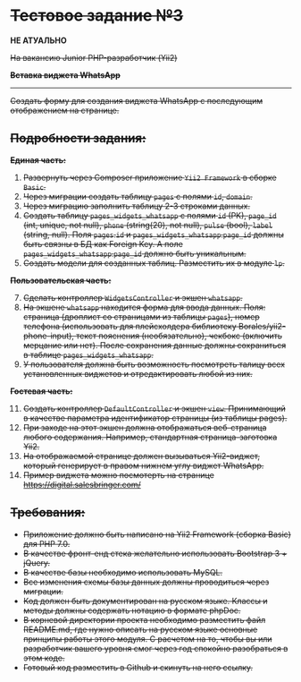 # ~~Тестовое задание №3~~

**НЕ АТУАЛЬНО**

~~На вакансию Junior PHP-разработчик (Yii2)~~

**~~Вставка виджета WhatsApp~~**

---

~~Создать форму для создания виджета WhatsApp с последующим отображением на странице.~~

## ~~Подробности задания:~~

**~~Единая часть:~~**

1. ~~Развернуть через Composer приложение `Yii2 Framework` в cборке `Basic`.~~
2. ~~Через миграции создать таблицу `pages` с полями `id`, `domain`.~~
3. ~~Через миграцию заполнить таблицу 2-3 строками данных.~~
4. ~~Создать таблицу `pages_widgets_whatsapp` с полями `id` (PK), `page_id` (int, unique, not null), `phone` (string(20), not null), `pulse` (bool), `label` (string, null). Поля `pages`.`id` и `pages_widgets_whatsapp`.`page_id` должны быть связны в БД как Foreign Key. А поле `pages_widgets_whatsapp`.`page_id` должно быть уникальным.~~
5. ~~Создать модели для созданных таблиц. Разместить их в модуле `lp`.~~

**~~Пользовательская часть:~~**

7. ~~Сделать контроллер `WidgetsController` и экшен `whatsapp`.~~
9. ~~На экшене `whatsapp` находится форма для ввода данных. Поля: страница (дроплист со страницами из таблицы `pages`), номер телефона (использовать для плейсхолдера библиотеку Borales/yii2-phone-input), текст пояснения (необязательно), чекбокс (включить мерцание или нет). После сохранения данные должны сохраниться в таблице `pages_widgets_whatsapp`.~~
10. ~~У пользователя должна быть возможность посмотреть талицу всех установленных виджетов и отредактировать любой из них.~~

**~~Гостевая часть:~~**

11. ~~Создать контроллер `DefaultController` и экшен `view`. Принимающий в качестве параметра идентификатор страницы (из таблицы pages).~~
12. ~~При заходе на этот экшен должна отображаться веб-страница любого содержания. Например, стандартная страница-заготовка Yii2.~~
13. ~~На отображаемой странице должен вызываться Yii2-виджет, который генерирует в правом нижнем углу виджет WhatsApp.~~
14. ~~Пример виджета можно посмотерть на странице https://digital.salesbringer.com/~~

## ~~Требования:~~

- ~~Приложение должно быть написано на Yii2 Framework (сборка Basic) для PHP 7.0.~~
- ~~В качестве фронт-енд стека желательно использовать Bootstrap 3 + jQuery.~~
- ~~В качестве базы необходимо использовать MySQL.~~
- ~~Все изменения схемы базы данных должны проводиться через миграции.~~
- ~~Код должен быть документирован на русском языке. Классы и методы должны содержать нотацию в формате phpDoc.~~
- ~~В корневой директории проекта необходимо разместить файл README.md, где нужно описать на русском языке основные принципы работы этого модуля. С расчетом на то, чтобы вы или разработчик вашего уровня смог через год спокойно разобраться в этом коде.~~
- ~~Готовый код разместить в Github и скинуть на него ссылку.~~
